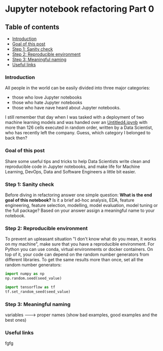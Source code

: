 # Jupyter notebook refactoring Part 0 #

## Table of contents ##

* [Introduction](##Introduction)
* [Goal of this post](##Goal-of-this-post)
* [Step 1: Sanity check](##Step-1:-Sanity-check)
* [Step 2: Reproducible environment](##Step-2:-Reproducible-environment)
* [Step 3: Meaningful naming](##Step-3:-Meaningful-naming)
* [Useful links](##Useful-links)

### Introduction ###

All people in the world can be easily divided into three major categories:

* those who love Jupyter notebooks
* those who hate Jupyter notebooks
* those who have nave heard about Jupyter notebooks.

I still remember that day when I was tasked with a deployment of two machine learning models and was handed over an [Untitled4.ipynb](https://twitter.com/vboykis/status/931212461436538881?s=20) with more than 126 cells executed in random order, written by a Data Scientist, who has recently left the company. Guess, which category I belonged to back then?

### Goal of this post ###

Share some useful tips and tricks to help Data Scientists write clean and reproducible code in Jupyter notebooks, and make life for Machine Learning, DevOps, Data and Software Engineers a little bit easier.

### Step 1: Sanity check ###

Before diving in refactoring answer one simple question: **What is the end goal of this notebook?** Is it a brief ad-hoc analysis, EDA, feature engineering, feature selection, modelling, model evaluation, model tuning or the full package? Based on your answer assign a meaningful name to your notebook.

### Step 2: Reproducible environment ###

To prevent an upleasant situation "I don't know what do you mean, it works on my machine", make sure that you have a reproducible environment. For Python you can use conda, virtual environments or docker containers. On top of it, your code can depend on the random number generators from different libraries. To get the same results more than once, set all the random number generators:

```python
import numpy as np
np.random.seed(seed_value)

import tensorflow as tf
tf.set_random_seed(seed_value)
```

### Step 3: Meaningful naming ###

variables ---> proper names (show bad examples, good examples and the best ones)

### Useful links ###

fgfg